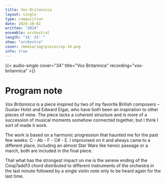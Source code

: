```yaml
---
title: Vox Britannica
layout: single
type: composition
date: 2024-10-02
written: "2024"
ensemble: orchestral
length: "14' 33''"
show: "orchestra"
cover: /media/img/pieces/op-34.png
info: true
---
```


{{< audio-single cover="34" title="Vox Britannica" recording="vox-britannica" >}}

# Program note

*Vox Britannica* is a piece inspired by two of my favorite British composers – Gustav Holst and Edward Elgar, who have both been an inspiration to other pieces of mine. The piece lacks a coherent structure and is more of a succession of musical moments somehow connected together, but I think I sort of made it work.

The work is based on a harmonic progression that haunted me for the past few weeks: C - Ab - F - C# - E. I improvised on it and always came to a different place, including an almost Star Wars like heroic passage or a march, both are included in the final piece.

That what has the strongest impact on me is the serene ending of the Cmaj7add13 chord distributed to different instruments of the orchestra in the last minute followed by a single violin note only to be heard again for the last time.